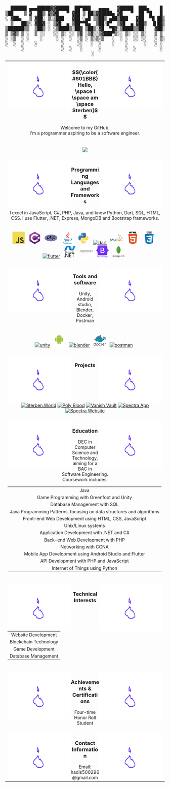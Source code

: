 <pre align="center">




  ██████ ▄▄▄█████▓▓█████  ██▀███   ▄▄▄▄   ▓█████  ███▄    █ 
▒██    ▒ ▓  ██▒ ▓▒▓█   ▀ ▓██ ▒ ██▒▓█████▄ ▓█   ▀  ██ ▀█   █ 
░ ▓██▄   ▒ ▓██░ ▒░▒███   ▓██ ░▄█ ▒▒██▒ ▄██▒███   ▓██  ▀█ ██▒
  ▒   ██▒░ ▓██▓ ░ ▒▓█  ▄ ▒██▀▀█▄  ▒██░█▀  ▒▓█  ▄ ▓██▒  ▐▌██▒
▒██████▒▒  ▒██▒ ░ ░▒████▒░██▓ ▒██▒░▓█  ▀█▓░▒████▒▒██░   ▓██░
▒ ▒▓▒ ▒ ░  ▒ ░░   ░░ ▒░ ░░ ▒▓ ░▒▓░░▒▓███▀▒░░ ▒░ ░░ ▒░   ▒ ▒ 
░ ░▒  ░ ░    ░     ░ ░  ░  ░▒ ░ ▒░▒░▒   ░  ░ ░  ░░ ░░   ░ ▒░
░  ░  ░    ░         ░     ░░   ░  ░    ░    ░      ░   ░ ░ 
      ░              ░  ░   ░      ░         ░  ░         ░ 
      ░
</pre>


<table align="center">
  <!-- WELCOME MESSAGE (1) -->
  <tr>
    <td align="center" width="40%">
      <img src="assets/PurpleFlame.gif" align="left" height="150">
      <img src="assets/PurpleFlame.gif" align="right" height="150">
      <div align="center">
        <h3>$${\color{#601BBB}Hello, \space I \space am \space Sterben}$$</h3>
        Welcome to my GitHub.
        <br>
        I'm a programmer aspiring to be a software engineer.
        <br>
        <br>
        <br>
        <!-- GIF -->
        <img src="assets/Aesthetic.gif" align="center" width="450">
        <br>
      </div>
      <br>
    </td>
  </tr>

  

  <!-- PROGRAMMING LANGUAGES (2) -->
  <tr>
    <td align="center" width="40%">
      <img src="assets/PurpleFlame.gif" align="left" height="150">
      <img src="assets/PurpleFlame.gif" align="right" height="150">
      <h3 align="center">
        Programming Languages and Frameworks
      </h3>
      <div align="center">
        I excel in JavaScript, C#, PHP, Java, and know Python, Dart, SQL, HTML, CSS.
        I use Flutter, .NET, Express, MongoDB and Bootstrap frameworks.
        <br>
        <br>
        <br>
        <a href="https://developer.mozilla.org/en-US/docs/Web/JavaScript" target="_blank" rel="noreferrer"> <img src="https://raw.githubusercontent.com/devicons/devicon/master/icons/javascript/javascript-original.svg" alt="javascript" width="40" height="40"/></a> &nbsp
        <a href="https://www.w3schools.com/cs/" target="_blank" rel="noreferrer"> <img src="https://raw.githubusercontent.com/devicons/devicon/master/icons/csharp/csharp-original.svg" alt="csharp" width="40" height="40"/></a> &nbsp
        <a href="https://www.php.net" target="_blank" rel="noreferrer"> <img src="https://raw.githubusercontent.com/devicons/devicon/master/icons/php/php-original.svg" alt="php" width="40" height="40"/></a> &nbsp
        <a href="https://www.java.com" target="_blank" rel="noreferrer"> <img src="https://raw.githubusercontent.com/devicons/devicon/master/icons/java/java-original.svg" alt="java" width="40" height="40"/></a> &nbsp
        <a href="https://www.python.org" target="_blank" rel="noreferrer"> <img src="https://raw.githubusercontent.com/devicons/devicon/master/icons/python/python-original.svg" alt="python" width="40" height="40"/></a> &nbsp
        <a href="https://dart.dev" target="_blank" rel="noreferrer"> <img src="https://www.vectorlogo.zone/logos/dartlang/dartlang-icon.svg" alt="dart" width="40" height="40"/></a> &nbsp
        <a href="https://www.mysql.com/" target="_blank" rel="noreferrer"> <img src="https://raw.githubusercontent.com/devicons/devicon/master/icons/mysql/mysql-original-wordmark.svg" alt="mysql" width="40" height="40"/></a> &nbsp
        <a href="https://www.w3.org/html/" target="_blank" rel="noreferrer"> <img src="https://raw.githubusercontent.com/devicons/devicon/master/icons/html5/html5-original-wordmark.svg" alt="html5" width="40" height="40"/></a> &nbsp
        <a href="https://www.w3schools.com/css/" target="_blank" rel="noreferrer"> <img src="https://raw.githubusercontent.com/devicons/devicon/master/icons/css3/css3-original-wordmark.svg" alt="css3" width="40" height="40"/></a> &nbsp
        <br>
        <a href="https://flutter.dev" target="_blank" rel="noreferrer"> <img src="https://www.vectorlogo.zone/logos/flutterio/flutterio-icon.svg" alt="flutter" width="40" height="40"/></a> &nbsp
        <a href="https://dotnet.microsoft.com/" target="_blank" rel="noreferrer"> <img src="https://raw.githubusercontent.com/devicons/devicon/master/icons/dot-net/dot-net-original-wordmark.svg" alt="dotnet" width="40" height="40"/></a> &nbsp
        <a href="https://expressjs.com" target="_blank" rel="noreferrer"> <img src="https://raw.githubusercontent.com/devicons/devicon/master/icons/express/express-original-wordmark.svg" alt="express" width="40" height="40"/></a> &nbsp
        <a href="https://getbootstrap.com" target="_blank" rel="noreferrer"> <img src="https://raw.githubusercontent.com/devicons/devicon/master/icons/bootstrap/bootstrap-plain-wordmark.svg" alt="bootstrap" width="40" height="40"/></a> &nbsp
        <a href="https://www.mongodb.com/" target="_blank" rel="noreferrer"> <img src="https://raw.githubusercontent.com/devicons/devicon/master/icons/mongodb/mongodb-original-wordmark.svg" alt="mongodb" width="40" height="40"/></a> &nbsp
      </div>
      <br>
    </td>
  </tr>

  <!-- TOOLS AND SOFTWARE (3) -->
  <tr>
    <td align="center" width="40%">
      <img src="assets/PurpleFlame.gif" align="left" height="150">
      <img src="assets/PurpleFlame.gif" align="right" height="150">
      <h3 align="center">
        Tools and software
      </h3>
      <div align="center">
        Unity, Android studio, Blender, Docker, Postman
        <br>
        <br>
        <br>
        <a href="https://unity.com/" target="_blank" rel="noreferrer"> <img src="https://www.vectorlogo.zone/logos/unity3d/unity3d-icon.svg" alt="unity" width="40" height="40"/></a>&nbsp
        <a href="https://developer.android.com" target="_blank" rel="noreferrer"> <img src="https://raw.githubusercontent.com/devicons/devicon/master/icons/android/android-original-wordmark.svg" alt="android" width="40" height="40"/></a> &nbsp
        <a href="https://www.blender.org/" target="_blank" rel="noreferrer"> <img src="https://download.blender.org/branding/community/blender_community_badge_white.svg" alt="blender" width="40" height="40"/></a> &nbsp
        <a href="https://www.docker.com/" target="_blank" rel="noreferrer"> <img src="https://raw.githubusercontent.com/devicons/devicon/master/icons/docker/docker-original-wordmark.svg" alt="docker" width="40" height="40"/></a> &nbsp
        <a href="https://postman.com" target="_blank" rel="noreferrer"> <img src="https://www.vectorlogo.zone/logos/getpostman/getpostman-icon.svg" alt="postman" width="40" height="40"/></a> &nbsp
      </div>
      <br>
    </td>
  </tr>

  <!-- LINK TO PROJECTS (4) -->
  <tr>
    <td align="center" width="40%">
      <img src="assets/PurpleFlame.gif" align="left" height="150">
      <img src="assets/PurpleFlame.gif" align="right" height="150">
      <h3 align="center">
        Projects
      </h3>
      <div align="center">
        <a href="https://github.com/HSterben/Sterben.world"><img src="https://img.shields.io/badge/Portfolio_Website-Sterben.world-blue?style=for-the-badge&logo=github" alt="Sterben.World"></a>
        <a href="https://github.com/HSterben/PolyBlood"><img src="https://img.shields.io/badge/FPS_Game_in_Progress-Poly_Blood-blue?style=for-the-badge&logo=github" alt="Poly Blood"></a>
        <a href="https://github.com/HSterben/VanishVault"><img src="https://img.shields.io/badge/Auto_Delete_Software-Vanish_Vault-blue?style=for-the-badge&logo=github" alt="Vanish Vault"></a>
        <a href="https://github.com/HSterben/Perfumes-Mobile-App"><img src="https://img.shields.io/badge/Mobile_App_Flutter-Spectra_Perfumes_App-blue?style=for-the-badge&logo=github" alt="Spectra App"></a>
        <br>
        <a href="https://github.com/HSterben/Spectra-Perfumes-Project"><img src="https://img.shields.io/badge/Backend_Website_PHP-Spectra_Perfumes_Website-blue?style=for-the-badge&logo=github" alt="Spectra Website"></a>
      </div>
      <br>
    </td>
  </tr>

  <!-- EDUCATION (5) -->
  <tr>
    <td align="center" width="40%">
      <img src="assets/PurpleFlame.gif" align="left" height="150">
      <img src="assets/PurpleFlame.gif" align="right" height="150">
      <h3 align="center">
        Education
      </h3>
      <div align="center">
        DEC in Computer Science and Technology, aiming for a BAC in Software Engineering.
        <br>
        Coursework includes:
        <br>
        <table>
          <tr>
            <td align="center">
              Java
            </td>
          </tr>
          <tr>
            <td align="center">
              Game Programming with Greenfoot and Unity
            </td>
          </tr>
          <tr>
            <td align="center">
              Database Management with SQL
            </td>
          </tr>
          <tr>
            <td align="center">
              Java Programming Patterns, focusing on data structures and algorithms
            </td>
          </tr>
          <tr>
            <td align="center">
              Front-end Web Development using HTML, CSS, JavaScript
            </td>
          </tr>
          <tr>
            <td align="center">
              Unix/Linux systems
            </td>
          </tr>
          <tr>
            <td align="center">
              Application Development with .NET and C#
            </td>
          </tr>
          <tr>
            <td align="center">
              Back-end Web Development with PHP
            </td>
          </tr>
          <tr>
            <td align="center">
              Networking with CCNA
            </td>
          </tr>
          <tr>
            <td align="center">
              Mobile App Development using Android Studio and Flutter
            </td>
          </tr>
          <tr>
            <td align="center">
              API Development with PHP and JavaScript
            </td>
          </tr>
          <tr>
            <td align="center">
              Internet of Things using Python
            </td>
          </tr>
        </table>
      </div>
      <br>
    </td>
  </tr>

  <!-- INTERESTS (6) -->
  <tr>
    <td align="center" width="40%">
      <img src="assets/PurpleFlame.gif" align="left" height="150">
      <img src="assets/PurpleFlame.gif" align="right" height="150">
      <h3 align="center">
        Technical Interests
      </h3>
      <div align="center">
        <table>
          <tr>
            <td align="center">
              Website Development
            </td>
          </tr>
          <tr>
            <td align="center">
              Blockchain Technology
            </td>
          </tr>
          <tr>
            <td align="center">
              Game Development
            </td>
          </tr>
          <tr>
            <td align="center">
              Database Management
            </td>
          </tr>
        </table>
      </div>
      <br>
    </td>
  </tr>

  <!-- ACHIEVEMENTS AND CERTIFICATIONS (7) -->
  <tr>
    <td align="center" width="40%">
      <img src="assets/PurpleFlame.gif" align="left" height="150">
      <img src="assets/PurpleFlame.gif" align="right" height="150">
      <h3 align="center">
        Achievements & Certifications
      </h3>
      <div align="center">
        Four-time Honor Roll Student
      </div>
      <br>
    </td>
  </tr>

  <!-- CONTACT INFORMATION (8) -->
  <tr>
    <td align="center" width="40%">
      <img src="assets/PurpleFlame.gif" align="left" height="150">
      <img src="assets/PurpleFlame.gif" align="right" height="150">
      <h3 align="center">
        Contact Information
      </h3>
      <div align="center">
        Email: hadis500296@gmail.com
      </div>
    </td>
  </tr>

</table>
